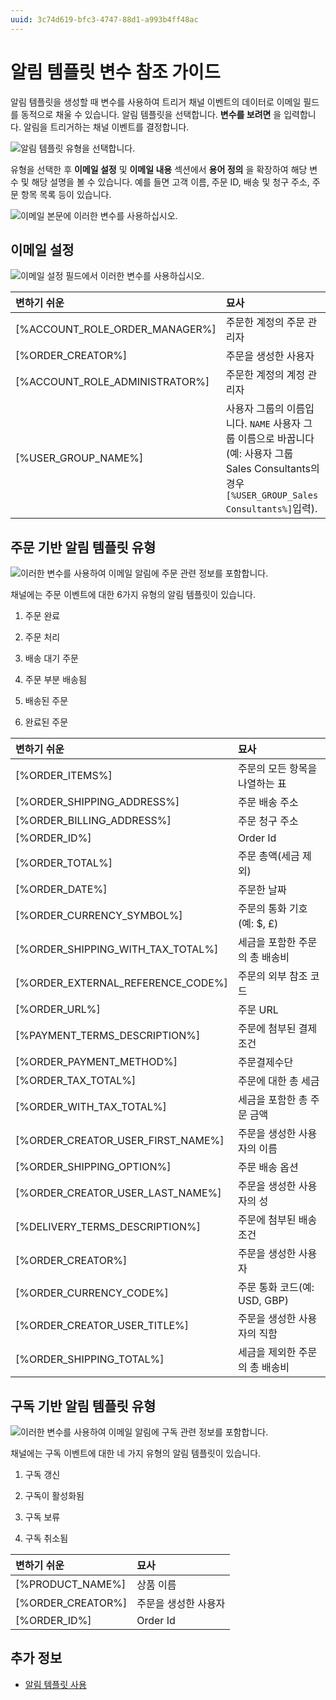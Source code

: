 ```yaml
---
uuid: 3c74d619-bfc3-4747-88d1-a993b4ff48ac
---
```


# 알림 템플릿 변수 참조 가이드

알림 템플릿을 생성할 때 변수를 사용하여 트리거 채널 이벤트의 데이터로 이메일 필드를 동적으로 채울 수 있습니다. 알림 템플릿을 선택합니다. **변수를 보려면** 을 입력합니다. 알림을 트리거하는 채널 이벤트를 결정합니다.

![알림 템플릿 유형을 선택합니다.](./notification-template-variables-reference-guide/images/01.png)

유형을 선택한 후 **이메일 설정** 및 **이메일 내용** 섹션에서 **용어 정의** 을 확장하여 해당 변수 및 해당 설명을 볼 수 있습니다. 예를 들면 고객 이름, 주문 ID, 배송 및 청구 주소, 주문 항목 목록 등이 있습니다.

![이메일 본문에 이러한 변수를 사용하십시오.](./notification-template-variables-reference-guide/images/02.png)

## 이메일 설정

![이메일 설정 필드에서 이러한 변수를 사용하십시오.](./notification-template-variables-reference-guide/images/03.png)

| 변하기 쉬운                           | 묘사                                                                                                            |
|:-------------------------------- |:------------------------------------------------------------------------------------------------------------- |
| [%ACCOUNT_ROLE_ORDER_MANAGER%] | 주문한 계정의 주문 관리자                                                                                                |
| [%ORDER_CREATOR%]                | 주문을 생성한 사용자                                                                                                   |
| [%ACCOUNT_ROLE_ADMINISTRATOR%] | 주문한 계정의 계정 관리자                                                                                                |
| [%USER_GROUP_NAME%]            | 사용자 그룹의 이름입니다. `NAME` 사용자 그룹 이름으로 바꿉니다(예: 사용자 그룹 Sales Consultants의 경우 `[%USER_GROUP_Sales Consultants%]`입력). |

## 주문 기반 알림 템플릿 유형

![이러한 변수를 사용하여 이메일 알림에 주문 관련 정보를 포함합니다.](./notification-template-variables-reference-guide/images/04.png)

채널에는 주문 이벤트에 대한 6가지 유형의 알림 템플릿이 있습니다.

1. 주문 완료

1. 주문 처리

1. 배송 대기 주문

1. 주문 부분 배송됨

1. 배송된 주문

1. 완료된 주문

| 변하기 쉬운                                | 묘사                    |
|:------------------------------------- |:--------------------- |
| [%ORDER_ITEMS%]                       | 주문의 모든 항목을 나열하는 표     |
| [%ORDER_SHIPPING_ADDRESS%]          | 주문 배송 주소              |
| [%ORDER_BILLING_ADDRESS%]           | 주문 청구 주소              |
| [%ORDER_ID%]                          | Order Id              |
| [%ORDER_TOTAL%]                       | 주문 총액(세금 제외)          |
| [%ORDER_DATE%]                        | 주문한 날짜                |
| [%ORDER_CURRENCY_SYMBOL%]           | 주문의 통화 기호(예: $, £)    |
| [%ORDER_SHIPPING_WITH_TAX_TOTAL%] | 세금을 포함한 주문의 총 배송비     |
| [%ORDER_EXTERNAL_REFERENCE_CODE%]   | 주문의 외부 참조 코드          |
| [%ORDER_URL%]                         | 주문 URL                |
| [%PAYMENT_TERMS_DESCRIPTION%]       | 주문에 첨부된 결제 조건         |
| [%ORDER_PAYMENT_METHOD%]            | 주문결제수단                |
| [%ORDER_TAX_TOTAL%]                 | 주문에 대한 총 세금           |
| [%ORDER_WITH_TAX_TOTAL%]            | 세금을 포함한 총 주문 금액       |
| [%ORDER_CREATOR_USER_FIRST_NAME%] | 주문을 생성한 사용자의 이름       |
| [%ORDER_SHIPPING_OPTION%]           | 주문 배송 옵션              |
| [%ORDER_CREATOR_USER_LAST_NAME%]  | 주문을 생성한 사용자의 성        |
| [%DELIVERY_TERMS_DESCRIPTION%]      | 주문에 첨부된 배송 조건         |
| [%ORDER_CREATOR%]                     | 주문을 생성한 사용자           |
| [%ORDER_CURRENCY_CODE%]             | 주문 통화 코드(예: USD, GBP) |
| [%ORDER_CREATOR_USER_TITLE%]        | 주문을 생성한 사용자의 직함       |
| [%ORDER_SHIPPING_TOTAL%]            | 세금을 제외한 주문의 총 배송비     |

## 구독 기반 알림 템플릿 유형

![이러한 변수를 사용하여 이메일 알림에 구독 관련 정보를 포함합니다.](./notification-template-variables-reference-guide/images/05.png)

채널에는 구독 이벤트에 대한 네 가지 유형의 알림 템플릿이 있습니다.

1. 구독 갱신

1. 구독이 활성화됨

1. 구독 보류

1. 구독 취소됨

| 변하기 쉬운            | 묘사          |
|:----------------- |:----------- |
| [%PRODUCT_NAME%]  | 상품 이름       |
| [%ORDER_CREATOR%] | 주문을 생성한 사용자 |
| [%ORDER_ID%]      | Order Id    |

## 추가 정보

* [알림 템플릿 사용](./using-notification-templates.md)
